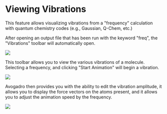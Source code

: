 # Viewing Vibrations

This feature allows visualizing vibrations from a "frequency" calculation with quantum chemistry codes (e.g., Gaussian, Q-Chem, etc.)

After opening an output file that has been run with the keyword "freq", the "Vibrations" toolbar will automatically open.

![][1]

[1]: images/2-viewing-vibrations/d75e046f-e126-479c-8863-60dbcdc7a156.png

This toolbar allows you to view the various vibrations of a molecule. Selecting a frequency, and clicking "Start Animation" will begin a vibration.

![][2]

[2]: images/2-viewing-vibrations/960a3a35-b9bb-4a70-aec2-bdc1a6d62944.png

Avogadro then provides you with the ability to edit the vibration amplitude, it allows you to display the force vectors on the atoms present, and it allows you to adjust the animation speed by the frequency.

![][3]

[3]: images/2-viewing-vibrations/2686ae70-5875-4811-831c-fe1d6e46efdf.png